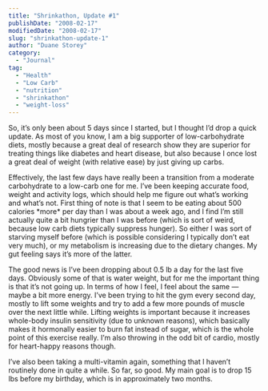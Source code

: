 ```yaml
---
title: "Shrinkathon, Update #1"
publishDate: "2008-02-17"
modifiedDate: "2008-02-17"
slug: "shrinkathon-update-1"
author: "Duane Storey"
category:
  - "Journal"
tag:
  - "Health"
  - "Low Carb"
  - "nutrition"
  - "shrinkathon"
  - "weight-loss"
---
```


So, it’s only been about 5 days since I started, but I thought I’d drop a quick update. As most of you know, I am a big supporter of low-carbohydrate diets, mostly because a great deal of research show they are superior for treating things like diabetes and heart disease, but also because I once lost a great deal of weight (with relative ease) by just giving up carbs.

Effectively, the last few days have really been a transition from a moderate carbohydrate to a low-carb one for me. I’ve been keeping accurate food, weight and activity logs, which should help me figure out what’s working and what’s not. First thing of note is that I seem to be eating about 500 calories \*more\* per day than I was about a week ago, and I find I’m still actually quite a bit hungrier than I was before (which is sort of weird, because low carb diets typically suppress hunger). So either I was sort of starving myself before (which is possible considering I typically don’t eat very much), or my metabolism is increasing due to the dietary changes. My gut feeling says it’s more of the latter.

The good news is I’ve been dropping about 0.5 lb a day for the last five days. Obviously some of that is water weight, but for me the important thing is that it’s not going up. In terms of how I feel, I feel about the same — maybe a bit more energy. I’ve been trying to hit the gym every second day, mostly to lift some weights and try to add a few more pounds of muscle over the next little while. Lifting weights is important because it increases whole-body insulin sensitivity (due to unknown reasons), which basically makes it hormonally easier to burn fat instead of sugar, which is the whole point of this exercise really. I’m also throwing in the odd bit of cardio, mostly for heart-happy reasons though.

I’ve also been taking a multi-vitamin again, something that I haven’t routinely done in quite a while. So far, so good. My main goal is to drop 15 lbs before my birthday, which is in approximately two months.